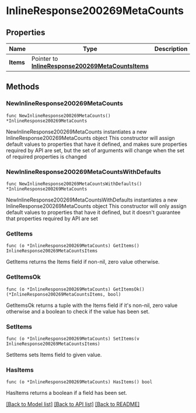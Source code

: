 # InlineResponse200269MetaCounts

## Properties

Name | Type | Description | Notes
------------ | ------------- | ------------- | -------------
**Items** | Pointer to [**InlineResponse200269MetaCountsItems**](InlineResponse200269MetaCountsItems.md) |  | [optional] 

## Methods

### NewInlineResponse200269MetaCounts

`func NewInlineResponse200269MetaCounts() *InlineResponse200269MetaCounts`

NewInlineResponse200269MetaCounts instantiates a new InlineResponse200269MetaCounts object
This constructor will assign default values to properties that have it defined,
and makes sure properties required by API are set, but the set of arguments
will change when the set of required properties is changed

### NewInlineResponse200269MetaCountsWithDefaults

`func NewInlineResponse200269MetaCountsWithDefaults() *InlineResponse200269MetaCounts`

NewInlineResponse200269MetaCountsWithDefaults instantiates a new InlineResponse200269MetaCounts object
This constructor will only assign default values to properties that have it defined,
but it doesn't guarantee that properties required by API are set

### GetItems

`func (o *InlineResponse200269MetaCounts) GetItems() InlineResponse200269MetaCountsItems`

GetItems returns the Items field if non-nil, zero value otherwise.

### GetItemsOk

`func (o *InlineResponse200269MetaCounts) GetItemsOk() (*InlineResponse200269MetaCountsItems, bool)`

GetItemsOk returns a tuple with the Items field if it's non-nil, zero value otherwise
and a boolean to check if the value has been set.

### SetItems

`func (o *InlineResponse200269MetaCounts) SetItems(v InlineResponse200269MetaCountsItems)`

SetItems sets Items field to given value.

### HasItems

`func (o *InlineResponse200269MetaCounts) HasItems() bool`

HasItems returns a boolean if a field has been set.


[[Back to Model list]](../README.md#documentation-for-models) [[Back to API list]](../README.md#documentation-for-api-endpoints) [[Back to README]](../README.md)


